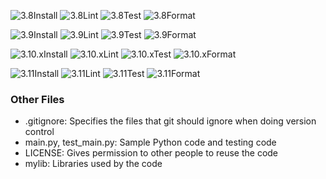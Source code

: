 
![3.8Install](https://img.shields.io/badge/Python_3.8_Install-Failure-red.svg)
![3.8Lint](https://img.shields.io/badge/Python_3.8_Lint-Failure-red.svg)
![3.8Test](https://img.shields.io/badge/Python_3.8_Test-Failure-red.svg)
![3.8Format](https://img.shields.io/badge/Python_3.8_Format-Failure-red.svg)

![3.9Install](https://img.shields.io/badge/Python_3.9_Install-Success-green.svg)
![3.9Lint](https://img.shields.io/badge/Python_3.9_Lint-Failure-red.svg)
![3.9Test](https://img.shields.io/badge/Python_3.9_Test-Failure-red.svg)
![3.9Format](https://img.shields.io/badge/Python_3.9_Format-Success-green.svg)

![3.10.xInstall](https://img.shields.io/badge/Python_3.10.x_Install-Success-green.svg)
![3.10.xLint](https://img.shields.io/badge/Python_3.10.x_Lint-Failure-red.svg)
![3.10.xTest](https://img.shields.io/badge/Python_3.10.x_Test-Failure-red.svg)
![3.10.xFormat](https://img.shields.io/badge/Python_3.10.x_Format-Success-green.svg)

![3.11Install](https://img.shields.io/badge/Python_3.11_Install-Success-green.svg)
![3.11Lint](https://img.shields.io/badge/Python_3.11_Lint-Failure-red.svg)
![3.11Test](https://img.shields.io/badge/Python_3.11_Test-Failure-red.svg)
![3.11Format](https://img.shields.io/badge/Python_3.11_Format-Success-green.svg)


### Other Files
* .gitignore: Specifies the files that git should ignore when doing version control
* main.py, test_main.py: Sample Python code and testing code
* LICENSE: Gives permission to other people to reuse the code
* mylib: Libraries used by the code

